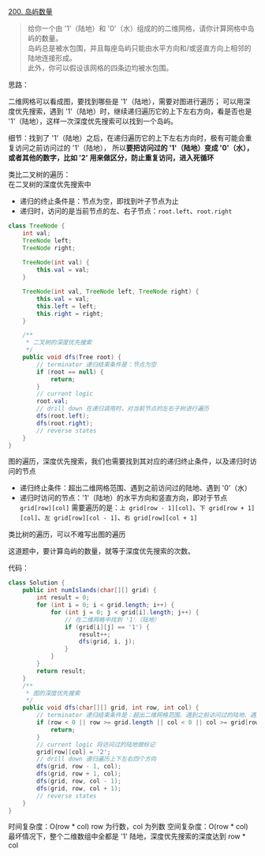 [200. 岛屿数量](https://leetcode-cn.com/problems/number-of-islands/)
> 给你一个由 '1'（陆地）和 '0'（水）组成的的二维网格，请你计算网格中岛屿的数量。   
  岛屿总是被水包围，并且每座岛屿只能由水平方向和/或竖直方向上相邻的陆地连接形成。  
  此外，你可以假设该网格的四条边均被水包围。

思路：

二维网格可以看成图，要找到哪些是 '1'（陆地），需要对图进行遍历；
可以用深度优先搜索，遇到 '1'（陆地）时，继续递归遍历它的上下左右方向，看是否也是 '1'（陆地），这样一次深度优先搜索可以找到一个岛屿。

细节：找到了 '1'（陆地）之后，在递归遍历它的上下左右方向时，极有可能会重复访问之前访问过的 '1'（陆地），
所以**要把访问过的 '1'（陆地）变成 '0'（水），或者其他的数字，比如 '2' 用来做区分，防止重复访问，进入死循环**

类比二叉树的遍历：   
在二叉树的深度优先搜索中
* 递归的终止条件是：节点为空，即找到叶子节点为止
* 递归时，访问的是当前节点的左、右子节点：`root.left`、`root.right`
```java
class TreeNode {
    int val;
    TreeNode left;
    TreeNode right;
    
    TreeNode(int val) {
        this.val = val;
    }

    TreeNode(int val, TreeNode left, TreeNode right) {
        this.val = val;
        this.left = left;
        this.right = right;
    }

    /**
     * 二叉树的深度优先搜索
     */
    public void dfs(Tree root) {
        // terminator 递归结束条件是：节点为空
        if (root == null) {
            return;
        }
        // current logic
        root.val;
        // drill down 在递归调用时，对当前节点的左右子树进行遍历
        dfs(root.left);
        dfs(root.right);
        // reverse states
    }
}
```

图的遍历，深度优先搜索，我们也需要找到其对应的递归终止条件，以及递归时访问的节点
* 递归终止条件：超出二维网格范围、遇到之前访问过的陆地、遇到 '0'（水）
* 递归时访问的节点：'1'（陆地）的水平方向和竖直方向，即对于节点 `grid[row][col]` 需要遍历的是：`上 grid[row - 1][col]`、`下 grid[row + 1][col]`、`左 grid[row][col - 1]`、`右 grid[row][col + 1]`

类比树的遍历，可以不难写出图的遍历

这道题中，要计算岛屿的数量，就等于深度优先搜索的次数。

代码：

```java
class Solution {
    public int numIslands(char[][] grid) {
        int result = 0;
        for (int i = 0; i < grid.length; i++) {
            for (int j = 0; j < grid[i].length; j++) {
                // 在二维网格中找到 '1'（陆地）
                if (grid[i][j] == '1') {
                    result++;
                    dfs(grid, i, j);
                }
            }
        }
        return result;
    }
    /**
     * 图的深度优先搜索
     */
    public void dfs(char[][] grid, int row, int col) {
        // terminator 递归结束条件是：超出二维网格范围、遇到之前访问过的陆地、遇到 '0'（水）
        if (row < 0 || row >= grid.length || col < 0 || col >= grid[row].length || grid[row][col] != '1') {
            return;
        }
        // current logic 将访问过的陆地做标记
        grid[row][col] = '2';
        // drill down 递归遍历上下左右四个方向
        dfs(grid, row - 1, col);
        dfs(grid, row + 1, col);
        dfs(grid, row, col - 1);
        dfs(grid, row, col + 1);
        // reverse states
    }
}
```

时间复杂度：O(row * col) row 为行数，col 为列数
空间复杂度：O(row * col) 最坏情况下，整个二维数组中全都是 '1' 陆地，深度优先搜索的深度达到 row * col
